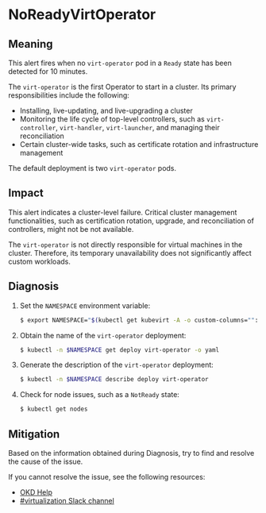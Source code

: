 # NoReadyVirtOperator
<!-- Edited by Jiří Herrmann, 7 Nov 2022 -->

## Meaning

This alert fires when no `virt-operator` pod in a `Ready` state has been detected for 10 minutes.

The `virt-operator` is the first Operator to start in a cluster. Its primary responsibilities include the following:

- Installing, live-updating, and live-upgrading a cluster
- Monitoring the life cycle of top-level controllers, such as `virt-controller`, `virt-handler`, `virt-launcher`, and managing their reconciliation
- Certain cluster-wide tasks, such as certificate rotation and infrastructure management

The default deployment is two `virt-operator` pods.

## Impact

This alert indicates a cluster-level failure. Critical cluster management functionalities, such as certification rotation, upgrade, and reconciliation of controllers, might not be not available.

The `virt-operator` is not directly responsible for virtual machines in the cluster. Therefore, its temporary unavailability does not significantly affect custom workloads.

## Diagnosis

1. Set the `NAMESPACE` environment variable:

   ```bash
   $ export NAMESPACE="$(kubectl get kubevirt -A -o custom-columns="":.metadata.namespace)"
   ```

2. Obtain the name of the `virt-operator` deployment:

   ```bash
   $ kubectl -n $NAMESPACE get deploy virt-operator -o yaml
   ```

3. Generate the description of the `virt-operator` deployment:

   ```bash
   $ kubectl -n $NAMESPACE describe deploy virt-operator
   ```

4. Check for node issues, such as a `NotReady` state:

   ```bash
   $ kubectl get nodes
   ```

## Mitigation

Based on the information obtained during Diagnosis, try to find and resolve the cause of the issue.

<!--DS: If you cannot resolve the issue, log in to the link:https://access.redhat.com[Customer Portal] and open a support case, attaching the artifacts gathered during the Diagnosis procedure.-->
<!--USstart-->
If you cannot resolve the issue, see the following resources:

- [OKD Help](https://www.okd.io/help/)
- [#virtualization Slack channel](https://kubernetes.slack.com/channels/virtualization)
<!--USend-->
